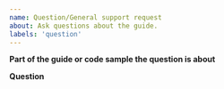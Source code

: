 ```yaml
---
name: Question/General support request
about: Ask questions about the guide. 
labels: 'question'
---
```


<!-- Use Discord for questions about discord.js: https://discord.gg/djs -->

**Part of the guide or code sample the question is about**
<!-- URL or path to the file or section in question. If none please select "feature request" instead. -->

**Question**
<!-- Your question about the referenced part of the guide. -->
